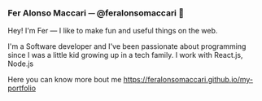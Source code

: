 ### Fer Alonso Maccari ⏤ @feralonsomaccari 🦉 

Hey! I'm Fer — I like to make fun and useful things on the web.

I'm a Software developer and I've been passionate about programming since I was a little kid growing up in a tech family. 
I work with React.js, Node.js

Here you can know more bout me https://feralonsomaccari.github.io/my-portfolio


